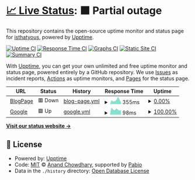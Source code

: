# [📈 Live Status](https://isthatyous.github.io/Regtech-monitoring): <!--live status--> **🟧 Partial outage**

This repository contains the open-source uptime monitor and status page for [isthatyous](https://isthatyous.github.io/Regtech-monitoring), powered by [Upptime](https://github.com/upptime/upptime).

[![Uptime CI](https://github.com/isthatyous/Regtech-monitoring/workflows/Uptime%20CI/badge.svg)](https://github.com/isthatyous/Regtech-monitoring/actions?query=workflow%3A%22Uptime+CI%22)
[![Response Time CI](https://github.com/isthatyous/Regtech-monitoring/workflows/Response%20Time%20CI/badge.svg)](https://github.com/isthatyous/Regtech-monitoring/actions?query=workflow%3A%22Response+Time+CI%22)
[![Graphs CI](https://github.com/isthatyous/Regtech-monitoring/workflows/Graphs%20CI/badge.svg)](https://github.com/isthatyous/Regtech-monitoring/actions?query=workflow%3A%22Graphs+CI%22)
[![Static Site CI](https://github.com/isthatyous/Regtech-monitoring/workflows/Static%20Site%20CI/badge.svg)](https://github.com/isthatyous/Regtech-monitoring/actions?query=workflow%3A%22Static+Site+CI%22)
[![Summary CI](https://github.com/isthatyous/Regtech-monitoring/workflows/Summary%20CI/badge.svg)](https://github.com/isthatyous/Regtech-monitoring/actions?query=workflow%3A%22Summary+CI%22)

With [Upptime](https://upptime.js.org), you can get your own unlimited and free uptime monitor and status page, powered entirely by a GitHub repository. We use [Issues](https://github.com/isthatyous/Regtech-monitoring/issues) as incident reports, [Actions](https://github.com/isthatyous/Regtech-monitoring/actions) as uptime monitors, and [Pages](https://isthatyous.github.io/Regtech-monitoring) for the status page.

<!--start: status pages-->
<!-- This summary is generated by Upptime (https://github.com/upptime/upptime) -->
<!-- Do not edit this manually, your changes will be overwritten -->
<!-- prettier-ignore -->
| URL | Status | History | Response Time | Uptime |
| --- | ------ | ------- | ------------- | ------ |
| <img alt="" src="https://icons.duckduckgo.com/ip3/blog.shivamcodes.me.ico" height="13"> [BlogPage](https://blog.shivamcodes.me) | 🟥 Down | [blog-page.yml](https://github.com/isthatyous/Regtech-monitoring/commits/HEAD/history/blog-page.yml) | <details><summary><img alt="Response time graph" src="./graphs/blog-page/response-time-week.png" height="20"> 355ms</summary><br><a href="https://isthatyous.github.io/Regtech-monitoring/history/blog-page"><img alt="Response time 355" src="https://img.shields.io/endpoint?url=https%3A%2F%2Fraw.githubusercontent.com%2Fisthatyous%2FRegtech-monitoring%2FHEAD%2Fapi%2Fblog-page%2Fresponse-time.json"></a><br><a href="https://isthatyous.github.io/Regtech-monitoring/history/blog-page"><img alt="24-hour response time 161" src="https://img.shields.io/endpoint?url=https%3A%2F%2Fraw.githubusercontent.com%2Fisthatyous%2FRegtech-monitoring%2FHEAD%2Fapi%2Fblog-page%2Fresponse-time-day.json"></a><br><a href="https://isthatyous.github.io/Regtech-monitoring/history/blog-page"><img alt="7-day response time 355" src="https://img.shields.io/endpoint?url=https%3A%2F%2Fraw.githubusercontent.com%2Fisthatyous%2FRegtech-monitoring%2FHEAD%2Fapi%2Fblog-page%2Fresponse-time-week.json"></a><br><a href="https://isthatyous.github.io/Regtech-monitoring/history/blog-page"><img alt="30-day response time 355" src="https://img.shields.io/endpoint?url=https%3A%2F%2Fraw.githubusercontent.com%2Fisthatyous%2FRegtech-monitoring%2FHEAD%2Fapi%2Fblog-page%2Fresponse-time-month.json"></a><br><a href="https://isthatyous.github.io/Regtech-monitoring/history/blog-page"><img alt="1-year response time 355" src="https://img.shields.io/endpoint?url=https%3A%2F%2Fraw.githubusercontent.com%2Fisthatyous%2FRegtech-monitoring%2FHEAD%2Fapi%2Fblog-page%2Fresponse-time-year.json"></a></details> | <details><summary><a href="https://isthatyous.github.io/Regtech-monitoring/history/blog-page">0.00%</a></summary><a href="https://isthatyous.github.io/Regtech-monitoring/history/blog-page"><img alt="All-time uptime 0.00%" src="https://img.shields.io/endpoint?url=https%3A%2F%2Fraw.githubusercontent.com%2Fisthatyous%2FRegtech-monitoring%2FHEAD%2Fapi%2Fblog-page%2Fuptime.json"></a><br><a href="https://isthatyous.github.io/Regtech-monitoring/history/blog-page"><img alt="24-hour uptime 0.00%" src="https://img.shields.io/endpoint?url=https%3A%2F%2Fraw.githubusercontent.com%2Fisthatyous%2FRegtech-monitoring%2FHEAD%2Fapi%2Fblog-page%2Fuptime-day.json"></a><br><a href="https://isthatyous.github.io/Regtech-monitoring/history/blog-page"><img alt="7-day uptime 0.00%" src="https://img.shields.io/endpoint?url=https%3A%2F%2Fraw.githubusercontent.com%2Fisthatyous%2FRegtech-monitoring%2FHEAD%2Fapi%2Fblog-page%2Fuptime-week.json"></a><br><a href="https://isthatyous.github.io/Regtech-monitoring/history/blog-page"><img alt="30-day uptime 0.00%" src="https://img.shields.io/endpoint?url=https%3A%2F%2Fraw.githubusercontent.com%2Fisthatyous%2FRegtech-monitoring%2FHEAD%2Fapi%2Fblog-page%2Fuptime-month.json"></a><br><a href="https://isthatyous.github.io/Regtech-monitoring/history/blog-page"><img alt="1-year uptime 0.00%" src="https://img.shields.io/endpoint?url=https%3A%2F%2Fraw.githubusercontent.com%2Fisthatyous%2FRegtech-monitoring%2FHEAD%2Fapi%2Fblog-page%2Fuptime-year.json"></a></details>
| <img alt="" src="https://icons.duckduckgo.com/ip3/www.google.com.ico" height="13"> [Google](https://www.google.com) | 🟩 Up | [google.yml](https://github.com/isthatyous/Regtech-monitoring/commits/HEAD/history/google.yml) | <details><summary><img alt="Response time graph" src="./graphs/google/response-time-week.png" height="20"> 98ms</summary><br><a href="https://isthatyous.github.io/Regtech-monitoring/history/google"><img alt="Response time 98" src="https://img.shields.io/endpoint?url=https%3A%2F%2Fraw.githubusercontent.com%2Fisthatyous%2FRegtech-monitoring%2FHEAD%2Fapi%2Fgoogle%2Fresponse-time.json"></a><br><a href="https://isthatyous.github.io/Regtech-monitoring/history/google"><img alt="24-hour response time 88" src="https://img.shields.io/endpoint?url=https%3A%2F%2Fraw.githubusercontent.com%2Fisthatyous%2FRegtech-monitoring%2FHEAD%2Fapi%2Fgoogle%2Fresponse-time-day.json"></a><br><a href="https://isthatyous.github.io/Regtech-monitoring/history/google"><img alt="7-day response time 98" src="https://img.shields.io/endpoint?url=https%3A%2F%2Fraw.githubusercontent.com%2Fisthatyous%2FRegtech-monitoring%2FHEAD%2Fapi%2Fgoogle%2Fresponse-time-week.json"></a><br><a href="https://isthatyous.github.io/Regtech-monitoring/history/google"><img alt="30-day response time 98" src="https://img.shields.io/endpoint?url=https%3A%2F%2Fraw.githubusercontent.com%2Fisthatyous%2FRegtech-monitoring%2FHEAD%2Fapi%2Fgoogle%2Fresponse-time-month.json"></a><br><a href="https://isthatyous.github.io/Regtech-monitoring/history/google"><img alt="1-year response time 98" src="https://img.shields.io/endpoint?url=https%3A%2F%2Fraw.githubusercontent.com%2Fisthatyous%2FRegtech-monitoring%2FHEAD%2Fapi%2Fgoogle%2Fresponse-time-year.json"></a></details> | <details><summary><a href="https://isthatyous.github.io/Regtech-monitoring/history/google">100.00%</a></summary><a href="https://isthatyous.github.io/Regtech-monitoring/history/google"><img alt="All-time uptime 100.00%" src="https://img.shields.io/endpoint?url=https%3A%2F%2Fraw.githubusercontent.com%2Fisthatyous%2FRegtech-monitoring%2FHEAD%2Fapi%2Fgoogle%2Fuptime.json"></a><br><a href="https://isthatyous.github.io/Regtech-monitoring/history/google"><img alt="24-hour uptime 100.00%" src="https://img.shields.io/endpoint?url=https%3A%2F%2Fraw.githubusercontent.com%2Fisthatyous%2FRegtech-monitoring%2FHEAD%2Fapi%2Fgoogle%2Fuptime-day.json"></a><br><a href="https://isthatyous.github.io/Regtech-monitoring/history/google"><img alt="7-day uptime 100.00%" src="https://img.shields.io/endpoint?url=https%3A%2F%2Fraw.githubusercontent.com%2Fisthatyous%2FRegtech-monitoring%2FHEAD%2Fapi%2Fgoogle%2Fuptime-week.json"></a><br><a href="https://isthatyous.github.io/Regtech-monitoring/history/google"><img alt="30-day uptime 100.00%" src="https://img.shields.io/endpoint?url=https%3A%2F%2Fraw.githubusercontent.com%2Fisthatyous%2FRegtech-monitoring%2FHEAD%2Fapi%2Fgoogle%2Fuptime-month.json"></a><br><a href="https://isthatyous.github.io/Regtech-monitoring/history/google"><img alt="1-year uptime 100.00%" src="https://img.shields.io/endpoint?url=https%3A%2F%2Fraw.githubusercontent.com%2Fisthatyous%2FRegtech-monitoring%2FHEAD%2Fapi%2Fgoogle%2Fuptime-year.json"></a></details>

<!--end: status pages-->

[**Visit our status website →**](https://isthatyous.github.io/Regtech-monitoring)

## 📄 License

- Powered by: [Upptime](https://github.com/upptime/upptime)
- Code: [MIT](./LICENSE) © [Anand Chowdhary](https://anandchowdhary.com), supported by [Pabio](https://pabio.com)
- Data in the `./history` directory: [Open Database License](https://opendatacommons.org/licenses/odbl/1-0/)
